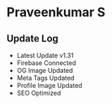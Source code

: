 # Praveenkumar S

## Update Log
  - Latest Update v1.31
  - Firebase Connected
  - OG Image Updated
  - Meta Tags Updated
  - Profile Image Updated
  - SEO Optimized